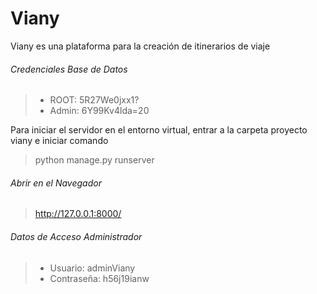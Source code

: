 # Viany
 Viany es una plataforma para la creación de itinerarios de viaje

###### Credenciales Base de Datos
>- ROOT: 5R27We0jxx1?
>- Admin: 6Y99Kv4lda=20

Para iniciar el servidor en el entorno virtual, entrar a la carpeta proyecto viany e iniciar comando

> python manage.py runserver

###### Abrir en el Navegador
> http://127.0.0.1:8000/


###### Datos de Acceso Administrador
>- Usuario: adminViany
>- Contraseña: h56j19ianw